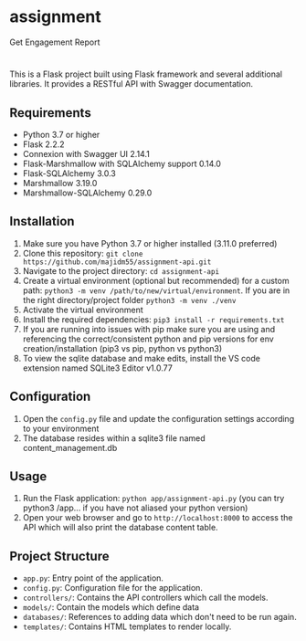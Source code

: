 # assignment
Get Engagement Report

#
This is a Flask project built using Flask framework and several additional libraries. It provides a RESTful API with Swagger documentation.

## Requirements

- Python 3.7 or higher
- Flask 2.2.2
- Connexion with Swagger UI 2.14.1
- Flask-Marshmallow with SQLAlchemy support 0.14.0
- Flask-SQLAlchemy 3.0.3
- Marshmallow 3.19.0
- Marshmallow-SQLAlchemy 0.29.0

## Installation

1. Make sure you have Python 3.7 or higher installed (3.11.0 preferred)
2. Clone this repository: `git clone https://github.com/majidm55/assignment-api.git`
3. Navigate to the project directory: `cd assignment-api`
4. Create a virtual environment (optional but recommended) for a custom path: `python3 -m venv /path/to/new/virtual/environment`.
   If you are in the right directory/project folder `python3 -m venv ./venv`
5. Activate the virtual environment
6. Install the required dependencies: `pip3 install -r requirements.txt`
7. If you are running into issues with pip make sure you are using and
  referencing the correct/consistent python and pip versions for env creation/installation (pip3 vs pip, python vs python3)
7. To view the sqlite database and make edits, install the VS code extension named SQLite3 Editor v1.0.77

## Configuration

1. Open the `config.py` file and update the configuration settings according to your environment
2. The database resides within a sqlite3 file named content_management.db


## Usage

1. Run the Flask application: `python app/assignment-api.py` (you can try python3 /app... if you have not aliased your python version)
2. Open your web browser and go to `http://localhost:8000` to access the API which will also print the database content table.

## Project Structure

- `app.py`: Entry point of the application.
- `config.py`: Configuration file for the application.
- `controllers/`: Contains the API controllers which call the models.
- `models/`: Contain the models which define data
- `databases/`: References to adding data which don't need to be run again.
- `templates/`: Contains HTML templates to render locally.
